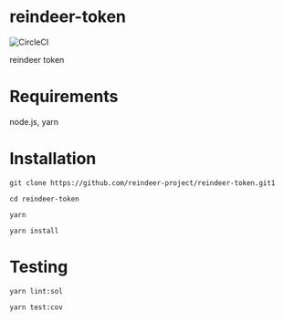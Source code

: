 # reindeer-token

![CircleCI](https://circleci.com/gh/reindeer-project/reindeer-token/tree/master.svg?style=shield&circle-token=6d1f09a0b3fc9f3bfaaa3098d3cb31e239542c0e)

reindeer token

# Requirements

node.js, yarn

# Installation

`git clone https://github.com/reindeer-project/reindeer-token.git1`

`cd reindeer-token`

`yarn`

`yarn install`

# Testing

`yarn lint:sol`

`yarn test:cov`

